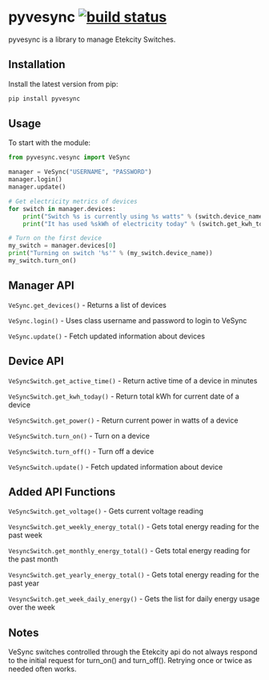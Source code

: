 pyvesync [![build status](https://img.shields.io/pypi/v/pyvesync.svg)](https://pypi.python.org/pypi/pyvesync)
========


pyvesync is a library to manage Etekcity Switches.


Installation
------------

Install the latest version from pip:

```python
pip install pyvesync
```


Usage
-----

To start with the module:

```python
from pyvesync.vesync import VeSync

manager = VeSync("USERNAME", "PASSWORD")
manager.login()
manager.update()

# Get electricity metrics of devices
for switch in manager.devices:
    print("Switch %s is currently using %s watts" % (switch.device_name, switch.get_power()))
    print("It has used %skWh of electricity today" % (switch.get_kwh_today()))

# Turn on the first device
my_switch = manager.devices[0]
print("Turning on switch '%s'" % (my_switch.device_name))
my_switch.turn_on()
```


Manager API
-----------

`VeSync.get_devices()` - Returns a list of devices

`VeSync.login()` - Uses class username and password to login to VeSync

`VeSync.update()` - Fetch updated information about devices


Device API
----------

`VeSyncSwitch.get_active_time()` - Return active time of a device in minutes

`VeSyncSwitch.get_kwh_today()` - Return total kWh for current date of a device

`VeSyncSwitch.get_power()` - Return current power in watts of a device

`VeSyncSwitch.turn_on()` - Turn on a device

`VeSyncSwitch.turn_off()` - Turn off a device

`VeSyncSwitch.update()` - Fetch updated information about device

Added API Functions
-------------------

`VeSyncSwitch.get_voltage()` - Gets current voltage reading

`VesyncSwitch.get_weekly_energy_total()` - Gets total energy reading for the past week

`VesyncSwitch.get_monthly_energy_total()` - Gets total energy reading for the past month

`VesyncSwitch.get_yearly_energy_total()` - Gets total energy reading for the past year

`VesyncSwitch.get_week_daily_energy()` - Gets the list for daily energy usage over the week


Notes
-----

VeSync switches controlled through the Etekcity api do not always respond to the initial request for turn_on() and turn_off(). Retrying once or twice as needed often works.
